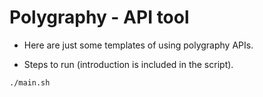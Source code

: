 # Polygraphy - API tool

+ Here are just some templates of using polygraphy APIs.

+ Steps to run (introduction is included in the script).

```shell
./main.sh
```
